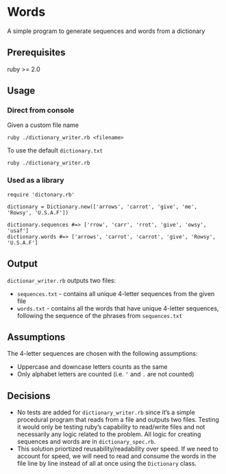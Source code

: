 # Words

A simple program to generate sequences and words from a dictionary

## Prerequisites
ruby >= 2.0

## Usage

### Direct from console
Given a custom file name
```
ruby ./dictionary_writer.rb <filename>
```

To use the default `dictionary.txt`
```
ruby ./dictionary_writer.rb
```

### Used as a library
```
require 'dictonary.rb'

dictionary = Dictionary.new(['arrows', 'carrot', 'give', 'me', 'Rowsy', 'U.S.A.F'])

dictionary.sequences #=> ['rrow', 'carr', 'rrot', 'give', 'owsy', 'usaf']
dictionary.words #=> ['arrows', 'carrot', 'carrot', 'give', 'Rowsy', 'U.S.A.F']
```

## Output
`dictionar_writer.rb` outputs two files:
- `sequences.txt` - contains all unique 4-letter sequences from the given file
- `words.txt` - contains all the words that have unique 4-letter sequences, following the sequence of the phrases from `sequences.txt`

## Assumptions

The 4-letter sequences are chosen with the following assumptions:
- Uppercase and downcase letters counts as the same
- Only alphabet letters are counted (i.e. `‘` and `.` are not counted)

## Decisions
- No tests are added for `dictionary_writer.rb` since it’s a simple procedural program that reads from a file and outputs two files. Testing it would only be testing ruby’s capability to read/write files and not necessarily any logic related to the problem. All logic for creating sequences and words are in `dictionary_spec.rb`.
- This solution priortized reusability/readability over speed. If we need to account for speed, we will need to read and consume the words in the file line by line instead of all at once using the `Dictionary` class.

